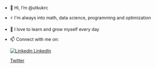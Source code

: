 - 👋 Hi, I’m @utkukrc
- ⚡ I'm always into math, data science, programming and optimization
- 🌱 I love to learn and grow myself every day
- 📫 Connect with me on:

    [![Linkedin](https://i.stack.imgur.com/gVE0j.png) LinkedIn](https://www.linkedin.com/in/utku-karaca)
    
    [Twitter](https://www.twitter.com/utkukrc)


<!---
utkukrc/utkukrc is a ✨ special ✨ repository because its `README.md` (this file) appears on your GitHub profile.
You can click the Preview link to take a look at your changes.
--->
